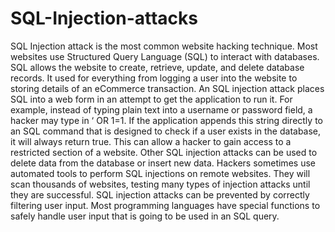 # SQL-Injection-attacks
SQL Injection attack is the most common website hacking technique. Most websites use Structured Query Language (SQL) to interact with databases. SQL allows the website to create, retrieve, update, and delete database records. It used for everything from logging a user into the website to storing details of an eCommerce transaction.  An SQL injection attack places SQL into a web form in an attempt to get the application to run it. For example, instead of typing plain text into a username or password field, a hacker may type in ‘ OR 1=1.  If the application appends this string directly to an SQL command that is designed to check if a user exists in the database, it will always return true. This can allow a hacker to gain access to a restricted section of a website. Other SQL injection attacks can be used to delete data from the database or insert new data.  Hackers sometimes use automated tools to perform SQL injections on remote websites. They will scan thousands of websites, testing many types of injection attacks until they are successful.  SQL injection attacks can be prevented by correctly filtering user input. Most programming languages have special functions to safely handle user input that is going to be used in an SQL query.
